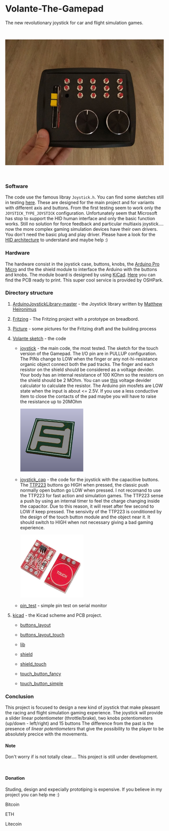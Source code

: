 # Volante-The-Gamepad
The new revolutionary joystick for car and flight simulation games.

&nbsp;

<p align="center">
<img src="https://github.com/mancio/Volante-The-Gamepad/blob/master/Picture/out_box.jpg" width="550" height="400" />
</p>   

&nbsp;

### Software 
The code use the famous libray ```Joystick.h```. You can find some sketches still in testing [here](https://github.com/mancio/Volante-The-Gamepad/tree/master/Volante%20sketch).
These are designed for the main project and for variants with different axis and buttons.
From the first testing seem to work only the ```JOYSTICK_TYPE_JOYSTICK``` configuration. Unfortunately seem that Microsoft has stop to support the HID human interface and only the basic function works. Still no solution for force feedback and particular multiaxis joystick.... now the more complex gaming simulation devices have their own drivers. You don't need the basic plug and play driver. Please have a look for the [HID architecture](https://docs.microsoft.com/en-us/windows-hardware/drivers/hid/) to understand and maybe help :)

### Hardware
The hardware consist in the joystick case, buttons, knobs, the [Arduino Pro Micro](https://www.sparkfun.com/products/12640) and the the shield module to interface the Arduino with the buttons and knobs. The module board is designed by using [KiCad](http://kicad-pcb.org/). [Here](https://oshpark.com/shared_projects/UvrbzbYx) you can find the PCB ready to print. This super cool service is provided by OSHPark.


### Directory structure
1. [ArduinoJoystickLibrary-master](https://github.com/mancio/Volante-The-Gamepad/tree/master/ArduinoJoystickLibrary-master) - the Joystick library written by [Matthew Heironimus](https://github.com/MHeironimus)

2. [Fritzing](https://github.com/mancio/Volante-The-Gamepad/tree/master/Fritzing) - The Fritzing project with a prototype on breadbord.

3. [Picture](https://github.com/mancio/Volante-The-Gamepad/tree/master/Picture) - some pictures for the Fritzing draft and the building process

4. [Volante sketch](https://github.com/mancio/Volante-The-Gamepad/tree/master/Volante%20sketch) - the code
   - [joystick](https://github.com/mancio/Volante-The-Gamepad/tree/master/Volante%20sketch/joystick) - the main code, the most tested. The sketch for the touch version of the Gamepad. The I/O pin are in PULLUP configuration. The PINs change to LOW when the finger or any not-hi-resistance organic object connect both the pad tracks. The finger and each resistor on the shield should be considered as a voltage devider. Your body has an internal resistance of 100 KOhm so the resistors on the shield should be 2 MOhm. You can use [this](http://www.ohmslawcalculator.com/voltage-divider-calculator) voltage devider calculator to calculate the resistor. The Arduino pin mosfets are LOW state when the input is about <= 2.5V. If you use a less conductive item to close the contacts of the pad maybe you will have to raise the resistance up to 20MOhm
   
      <img src="https://github.com/mancio/Volante-The-Gamepad/blob/master/Picture/touch_button_simple.PNG" width="200" height="200" />
      
      
   - [joystick_cap](https://github.com/mancio/Volante-The-Gamepad/tree/master/Volante%20sketch/joystick_cap) - the code for the joystick with the capacitive buttons. The [TTP223](https://infusionsystems.com/support/TTP223.pdf) buttons go HIGH when pressed, the classic push normally open button go LOW when pressed. I not recomand to use the TTP223 for fast action and simulation games. The TTP223 sense a push by using an internal timer to feel the charge changing inside the capacitor. Due to this reason, it will reset after few second to LOW if keep pressed. The sensivity of the TTP223 is conditioned by the design of the touch button module and the object near it. It should switch to HIGH when not necessary giving a bad gaming experience. 
   
      <img src="https://github.com/mancio/Volante-The-Gamepad/blob/master/Picture/TTP223.PNG" width="200" height="200" />
   
  
   - [pin_test](https://github.com/mancio/Volante-The-Gamepad/tree/master/Volante%20sketch/pin_test) - simple pin test on serial monitor
  
  
5. [kicad](https://github.com/mancio/Volante-The-Gamepad/tree/master/kicad) - the Kicad scheme and PCB project.

   - [buttons_layout](https://github.com/mancio/Volante-The-Gamepad/tree/master/kicad/buttons_layout)
   
   - [buttons_layout_touch](https://github.com/mancio/Volante-The-Gamepad/tree/master/kicad/buttons_layout_touch)
   
   - [lib](https://github.com/mancio/Volante-The-Gamepad/tree/master/kicad/lib)
   
   - [shield](https://github.com/mancio/Volante-The-Gamepad/tree/master/kicad/shield)
   
   - [shield_touch](https://github.com/mancio/Volante-The-Gamepad/tree/master/kicad/shield_touch)
   
   - [touch_button_fancy](https://github.com/mancio/Volante-The-Gamepad/tree/master/kicad/touch_button_fancy)
   
   - [touch_button_simple](https://github.com/mancio/Volante-The-Gamepad/tree/master/kicad/touch_button_simple)

### Conclusion
This project is focused to design a new kind of joystick that make pleasant the racing and flight simulation gaming experience.
The joystick will provide a slider linear potentiometer (throttle/brake), two knobs potentiometers (up/down - left/right) and 15 buttons
The difference from the past is the presence of _linear potentiometers_ that give the possibility to the player to be absolutely precice with the movements.

#### Note
Don't worry if is not totally clear.... This project is still under development.

&nbsp;

#### Donation

Studing, design and expecially prototiping is expensive. If you believe in my project you can help me :)

Bitcoin 

ETH

Litecoin

